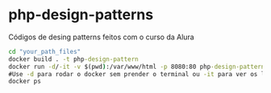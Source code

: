 # php-design-patterns
Códigos de desing patterns feitos com o curso da Alura


```cmd
cd "your_path_files"
docker build . -t php-design-pattern
docker run -d/-it -v $(pwd):/var/www/html -p 8080:80 php-design-pattern
#Use -d para rodar o docker sem prender o terminal ou -it para ver os log do serviço rodando
docker ps
```
